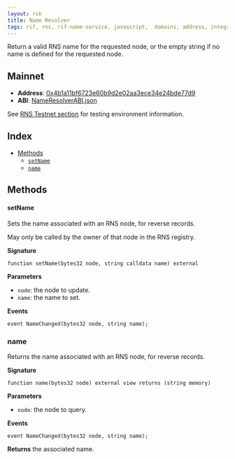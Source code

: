 ```yaml
---
layout: rsk
title: Name Resolver
tags: rif, rns, rif-name-service, javascript,  domains, address, integrate, resolver, node, sdk, libraries, infrastructure, protocols, mvp, design, rbtc, defi, decentralized, quick-start, guides, tutorial, networks, dapps, tools, rsk, ethereum, smart-contracts, install, get-started, how-to, mainnet, testnet, contracts, wallets, web3, crypto
---
```


Return a valid RNS name for the requested node, or the empty string if no name is defined for the requested node.

## Mainnet

- **Address**: [0x4b1a11bf6723e60b9d2e02aa3ece34e24bde77d9](https://explorer.rsk.co/address/0x4b1a11bf6723e60b9d2e02aa3ece34e24bde77d9)
- **ABI**: [NameResolverABI.json](/rif/rns/architecture/NameResolverABI.json)

See [RNS Testnet section](/rif/rns/testnet) for testing environment information.

## Index

- [Methods](#methods)
  - [`setName`](#setname)
  - [`name`](#name)

## Methods

#### setName

Sets the name associated with an RNS node, for reverse records.

May only be called by the owner of that node in the RNS registry.

**Signature**

```
function setName(bytes32 node, string calldata name) external
```

**Parameters**

- `node`: the node to update.
- `name`: the name to set.

**Events**

```
event NameChanged(bytes32 node, string name);
```

### name

Returns the name associated with an RNS node, for reverse records.

**Signature**

```
function name(bytes32 node) external view returns (string memory)
```

**Parameters**

- `node`: the node to query.

**Events**

```
event NameChanged(bytes32 node, string name);
```

**Returns** the associated name.

